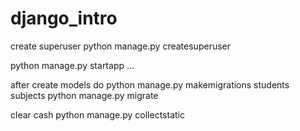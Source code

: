 # django_intro
create superuser 
python manage.py createsuperuser


python manage.py startapp ...


after create models do 
python manage.py makemigrations students subjects
python manage.py migrate



clear cash 
python manage.py collectstatic

